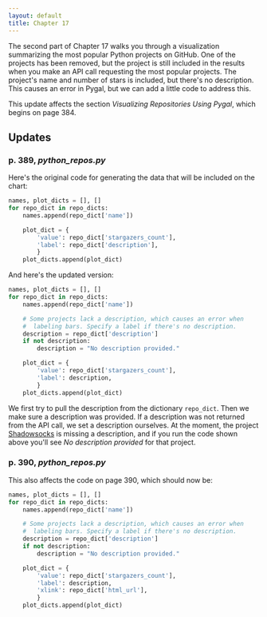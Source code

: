```yaml
---
layout: default
title: Chapter 17
---
```


The second part of Chapter 17 walks you through a visualization summarizing the most popular Python projects on GitHub. One of the projects has been removed, but the project is still included in the results when you make an API call requesting the most popular projects. The project's name and number of stars is included, but there's no description. This causes an error in Pygal, but we can add a little code to address this.

This update affects the section *Visualizing Repositories Using Pygal*, which begins on page 384.

Updates
---

### p. 389, *python_repos.py* 

Here's the original code for generating the data that will be included on the chart:

```python
names, plot_dicts = [], []
for repo_dict in repo_dicts:
    names.append(repo_dict['name'])

    plot_dict = {
        'value': repo_dict['stargazers_count'],
        'label': repo_dict['description'],
        }
    plot_dicts.append(plot_dict)
```

And here's the updated version:

```python
names, plot_dicts = [], []
for repo_dict in repo_dicts:
    names.append(repo_dict['name'])

    # Some projects lack a description, which causes an error when 
    #  labeling bars. Specify a label if there's no description.
    description = repo_dict['description']
    if not description:
        description = "No description provided."

    plot_dict = {
        'value': repo_dict['stargazers_count'],
        'label': description,
        }
    plot_dicts.append(plot_dict)
```

We first try to pull the description from the dictionary `repo_dict`. Then we make sure a description was provided. If a description was not returned from the API call, we set a description ourselves. At the moment, the project [Shadowsocks](https://github.com/shadowsocks/shadowsocks) is missing a description, and if you run the code shown above you'll see *No description provided* for that project.

### p. 390, *python_repos.py*

This also affects the code on page 390, which should now be:

```python
names, plot_dicts = [], []
for repo_dict in repo_dicts:
    names.append(repo_dict['name'])

    # Some projects lack a description, which causes an error when 
    #  labeling bars. Specify a label if there's no description.
    description = repo_dict['description']
    if not description:
        description = "No description provided."

    plot_dict = {
        'value': repo_dict['stargazers_count'],
        'label': description,
        'xlink': repo_dict['html_url'],
        }
    plot_dicts.append(plot_dict)
```